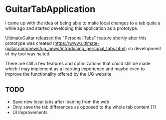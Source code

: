# GuitarTabApplication

I came up with the idea of being able to make local changes to a tab quite a while ago and started developing this application as a prototype.

UltimateGuitar released the "Personal Tabs" feature shortly after this prototype was created (https://www.ultimate-guitar.com/news/ug_news/introducing_personal_tabs.html) so development of my tool was halted.

There are still a few features and optimizations that could still be made which I may implement as a learning experience and maybe even to improve the functionality offered by the UG website.

## TODO
* Save new local tabs after loading from the web
* Only save the tab differences as opposed to the whole tab content (?)
* UI Improvements
